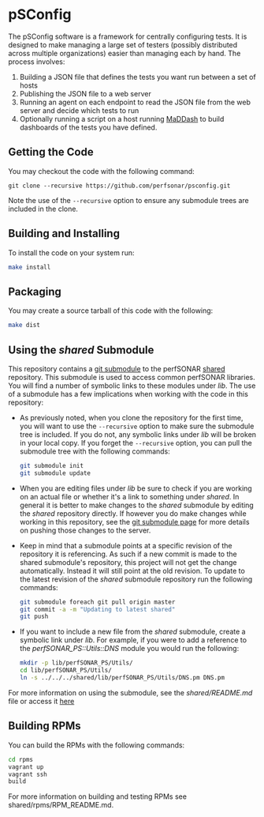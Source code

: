 # pSConfig

The pSConfig software is a framework for centrally configuring tests. It is designed to make managing a large set of testers (possibly distributed across multiple organizations) easier than managing each by hand. 
The process involves:

1. Building a JSON file that defines the tests you want run between a set of hosts
1. Publishing the JSON file to a web server
1. Running an agent on each endpoint to read the JSON file from the web server and decide which tests to run
1. Optionally running a script on a host running [MaDDash](https://github.com/perfsonar/maddash) to build dashboards of the tests you have defined. 


## Getting the Code
You may checkout the code with the following command:

```
git clone --recursive https://github.com/perfsonar/psconfig.git
```

Note the use of the `--recursive` option to ensure any submodule trees are included in the clone.

## Building and Installing

To install the code on your system run:

```bash
make install
```

## Packaging
You may create a source tarball of this code with the following:

```bash
make dist
```

## Using the *shared* Submodule
This repository contains a [git submodule](http://git-scm.com/book/en/v2/Git-Tools-Submodules) to the perfSONAR [shared](https://github.com/perfsonar/perl-shared) repository. This submodule is used to access common perfSONAR libraries. You will find a number of symbolic links to these modules under *lib*. The use of a submodule has a few implications when working with the code in this repository:

* As previously noted, when you clone the repository for the first time, you will want to use the `--recursive` option to make sure the submodule tree is included. If you do not, any symbolic links under *lib* will be broken in your local copy. If you forget the `--recursive` option, you can pull the submodule tree with the following commands:

    ```bash
    git submodule init
    git submodule update
    ```
* When you are editing files under *lib* be sure to check if you are working on an actual file or whether it's a link to something under *shared*. In general it is better to make changes to the *shared* submodule by editing the *shared* repository directly. If however you do make changes while working in this repository, see the [git submodule page](http://git-scm.com/book/en/v2/Git-Tools-Submodules#Working-on-a-Project-with-Submodules) for more details on pushing those changes to the server.
* Keep in mind that a submodule points at a specific revision of the repository it is referencing. As such if a new commit is made to the shared submodule's repository, this project will not get the change automatically. Instead it will still point at the old revision. To update to the latest revision of the *shared* submodule repository run the following commands:

    ```bash
    git submodule foreach git pull origin master
    git commit -a -m "Updating to latest shared"
    git push
    ```
* If you want to include a new file from the *shared* submodule, create a symbolic link under *lib*. For example, if you were to add a reference to the  *perfSONAR_PS::Utils::DNS* module you would run the following:

    ```bash
    mkdir -p lib/perfSONAR_PS/Utils/
    cd lib/perfSONAR_PS/Utils/
    ln -s ../../../shared/lib/perfSONAR_PS/Utils/DNS.pm DNS.pm
    ```
For more information on using the submodule, see the *shared/README.md* file or access it [here](https://github.com/perfsonar/perl-shared/blob/master/README.md) 

## Building RPMs

You can build the RPMs with the following commands:

```bash
cd rpms
vagrant up
vagrant ssh
build
```

For more information on building and testing RPMs see shared/rpms/RPM_README.md.
